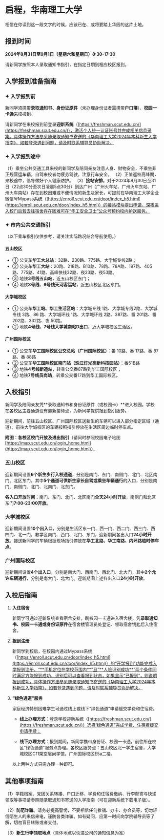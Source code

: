 # 启程，华南理工大学

相信在你读到这一段文字的时候，应该已在、或将要踏上华园的这片土地。

## 报到时间

**2024年8月31日至9月1日（星期六和星期日）8:30-17:30**

请新同学按照本人录取通知书指引，在指定日期到相应校区报到。

## 入学报到准备指南

### ✦ 入学报到前

新同学须携带**录取通知书、身份证原件**（未办理身份证者需携带**户口簿**）、**校园一卡通**来校报到。

请新同学在来校报到前登录**迎新系统**（[https://freshman.scut.edu.cn/](https://freshman.scut.edu.cn/)），激活个人统一认证账号并完成相关信息采集。具体操作方法参见随录取通知书寄送的《华南理工大学2024年本科新生入学指南》，如若登录遇到问题，请及时联系辅导员协助解决。

### ✦ 入学报到途中

（1）乘坐公共交通工具来校的新同学及陪同亲友注意人身、财物安全，不乘坐非正规营运车辆。自驾来校者勿疲劳驾驶，注意行车安全。
（2）正值返校高峰期，来校途中，倡导做好个人健康防护。
（3）**接站安排**。对于2024年8月30日至31日（22点30分至次日凌晨5点30分）到达广州（广州火车站、广州火车东站、广州火车南站）存在到校困难或不便情况的新生及家长，可提前在华南理工大学企业微信号Mypass系统（[https://enroll.scut.edu.cn/door/index_h5.html](https://enroll.scut.edu.cn/door/index_h5.html)）的接站模块提出申请。深夜进入校门后若去往宿舍存在困难可在“华工安全卫士”公众号预约校内护送服务。

### ✦ 市内公共交通指引

（以下乘车指引仅供参考，请关注实际路况结合导航使用。）

#### 五山校区

*   ① 公交车**华工大总站**：32路、230路、775路、大学城专线2路；
*   ② 公交车**华工大站**：20路、218路、B10路、78路、78A路、197路、405路、775路、41路、高峰快线32路、夜23路、夜53路。
*   ③ 地铁**3号线五山站**，近五山校区东门；
*   ④ 地铁**3号线、6号线天河客运站**，近五山校区北区东门。

#### 大学城校区

*   ① 公交车**华工站、华工生活区站**：大学城专线 1路、大学城专线2路、大学城专线 3路、86 路、大学城环线 1路、大学城环线 2路、387路、番 201路、番202路、332路、夜 50路。
*   ② 地铁**4号线、7号线大学城南站D出口**，近大学城校区生活区。

#### 广州国际校区

*   ① 公交车**华工国际校区公交总站（广州国际校区）**：番 10路、番 17路、番 87路、番 88路
*   ② 公交车**华工国际校区南门站（珠江灯光高新科技园站）**：番51B路
*   ③ 地铁**4号线新造站**，转乘公交番87路到华工国际校区；
*   ④ 地铁**7号线员岗站**，转乘公交番17路到华工国际校区。

## 入校指引

新同学及陪同亲友凭**录取通知书和身份证原件（或校园卡）**进入校园。学校在各校区主要通道设有迎新接待点，为新同学提供报到指引服务。

迎新期间，前往五山校区、广州国际校区送新生的车辆可以进入部分指定区域（通道），前往大学城校区的车辆按照指引停放在生活区周边临时停车点。

**附图：各校区校门开放及进出指引**（请同时参照校园电子地图[https://map.scut.edu.cn/login_home.html](https://map.scut.edu.cn/login_home.html)）

### 五山校区

迎新期间设置**6个新生步行入校通道**，分别是南门、东门、南侧门、北门、北区南门、北区东门。其中**5个通道可供新生家长自驾或乘坐车辆通行**的入口，分别是南门、南侧门、北门、北南门、北东门。

**各入口开放时间**：南门、东门、北门、北区南门**全天24小时开放**，南侧门和北区东门**7:00-23:00开放**。

### 大学城校区

迎新期间设置**10个出入口**，分别是生活区东一门、西一门、西二门、西三门、西四门、北一门，教学区南门、西门、北门、东门，迎新期间各出入口**24小时开放**。接送新同学的车辆根据现场指引停放在**华工北路、华工南路、内环路临时停车点**。

### 广州国际校区

迎新期间设置**4个出入口**，分别是南大门、西南门、西北门、北大门，其中**2个允许车辆通行**，分别是南大门、北大门。迎新期间上述各出入口**24小时开放**。

## 入校后指南

1.  **入住宿舍**

    新同学可通过迎新系统查看宿舍安排，刷校园一卡通进入宿舍楼，凭**录取通知书、校园一卡通或身份证原件**在宿舍楼管理员处登记、领取宿舍钥匙后入住宿舍。

2.  **报到注册**

    新同学到校后，在校园内通过Mypass系统（[https://enroll.scut.edu.cn/door/index_h5.html](https://enroll.scut.edu.cn/door/index_h5.html)）的“开学报到”功能完成入学报到注册。“**手机定位在学校范围内**”且“**人脸识别成功**”两个条件同时满足方能报到成功，识别后可以查看报到状态，如果显示“已报到”，则说明报到成功。具体操作方法参见随录取通知书寄送的《华南理工大学2024年本科新生入学指南》，如若登录遇到问题，请及时联系辅导员协助解决。

3.  **“绿色通道”服务**

    家庭经济特别困难学生可通过线上或线下“绿色通道”申请缓交学费和住宿费。

    *   **线上办理方式**：登录学校迎新系统（[https://freshman.scut.edu.cn/](https://freshman.scut.edu.cn/)）选择‘绿色通道”完成学费、住宿费缓交申请手续；

    *   **线下办理方式**：报到期间，新同学携带身份证、校园一卡通，前往所在校区“绿色通道”服务点办理。各校区服务点：五山校区北一学生宿舍，大学城校区C11架空层尚学馆，广州国际校区E5a二楼。

    以上两种方式只需办理一种即可。

## 其他事项指南

（1）学籍档案、党团关系转接、户口迁移、学费和住宿费缴纳、行李邮寄与快递领取等事项请参照随录取通知书寄送的入学指南（可在迎新系统下载电子版）。

（2）**防范诈骗**。请务必提高警惕，不要相信任何推销、办卡、办会员等，切勿轻信陌生人的来信来电，谨防各类诈骗。如有疑问，应第一时间向学院辅导员等了解，切勿盲目转账或者支付。

（3）**新生行李领取地点**（具体地点以快递公司的通知信息为准）